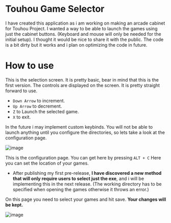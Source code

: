# Touhou Game Selector

I have created this application as i am working on making an arcade cabinet for Touhou Project. I wanted a way to be able to launch the games using just the cabinet buttons. 
(Keyboard and mouse will only be needed for the initial setup). I thought it would be nice to share it with the public. The code is a bit dirty but it works and i plan on optimizing the code in future.

# How to use
This is the selection screen. It is pretty basic, bear in mind that this is the first version. The controls are displayed on the screen. It is pretty straight forward to use.

- `Down Arrow` to increment. 
- `Up Arrow` to decrement. 
- `Z` to Launch the selected game. 
- `X` to exit. 

In the future i may implement custom keybinds. 
You will not be able to launch anything until you configure the directories, so lets take a look at the configuration page.

![image](https://github.com/user-attachments/assets/d609a398-fda5-45f8-826b-69b8ec1a6142)

This is the configuration page. You can get here by pressing `ALT + C` Here you can set the location of your games. 
- After publishing my first pre-release, **I have discovered a new method that will only require users to select just the exe**, and i will be implementing this in the next release. (The working directory has to be specified when opening the games otherwise it throws an error.)

On this page you need to select your games and hit save. **Your changes will be kept.**

![image](https://github.com/user-attachments/assets/c95c0a5e-606e-4d26-8836-bfbdf005c15b)
